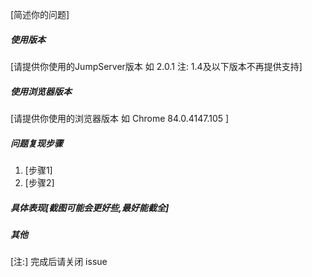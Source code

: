 [简述你的问题]


##### 使用版本
[请提供你使用的JumpServer版本 如 2.0.1 注: 1.4及以下版本不再提供支持]

##### 使用浏览器版本
[请提供你使用的浏览器版本 如 Chrome 84.0.4147.105 ]

##### 问题复现步骤
1. [步骤1]
2. [步骤2]

##### 具体表现[截图可能会更好些,最好能截全]


##### 其他


[注:] 完成后请关闭 issue
